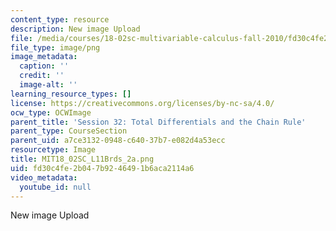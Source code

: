 ```yaml
---
content_type: resource
description: New image Upload
file: /media/courses/18-02sc-multivariable-calculus-fall-2010/fd30c4fe2b047b9246491b6aca2114a6_MIT18_02SC_L11Brds_2a.png
file_type: image/png
image_metadata:
  caption: ''
  credit: ''
  image-alt: ''
learning_resource_types: []
license: https://creativecommons.org/licenses/by-nc-sa/4.0/
ocw_type: OCWImage
parent_title: 'Session 32: Total Differentials and the Chain Rule'
parent_type: CourseSection
parent_uid: a7ce3132-0948-c640-37b7-e082d4a53ecc
resourcetype: Image
title: MIT18_02SC_L11Brds_2a.png
uid: fd30c4fe-2b04-7b92-4649-1b6aca2114a6
video_metadata:
  youtube_id: null
---
```

New image Upload